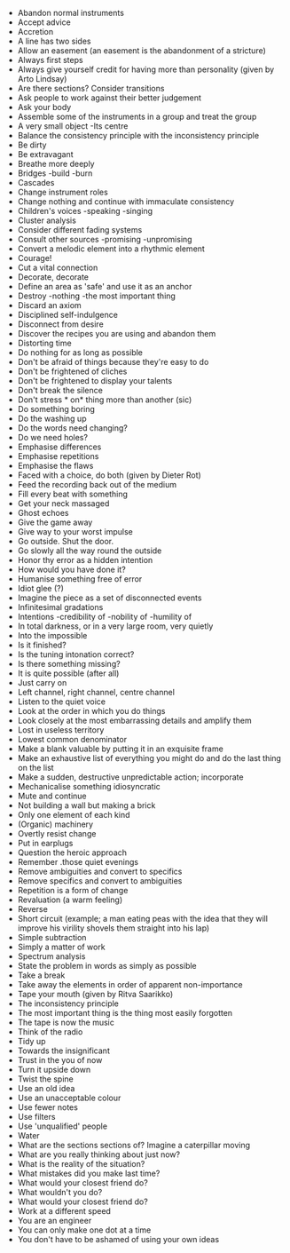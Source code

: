 * Abandon normal instruments
* Accept advice
* Accretion
* A line has two sides
* Allow an easement (an easement is the abandonment of a stricture)
* Always first steps
* Always give yourself credit for having more than personality (given by Arto Lindsay)
* Are there sections? Consider transitions
* Ask people to work against their better judgement
* Ask your body
* Assemble some of the instruments in a group and treat the group
* A very small object -Its centre
* Balance the consistency principle with the inconsistency principle
* Be dirty
* Be extravagant
* Breathe more deeply
* Bridges -build -burn
* Cascades
* Change instrument roles
* Change nothing and continue with immaculate consistency
* Children's voices -speaking -singing
* Cluster analysis
* Consider different fading systems
* Consult other sources -promising -unpromising
* Convert a melodic element into a rhythmic element
* Courage!
* Cut a vital connection
* Decorate, decorate
* Define an area as 'safe' and use it as an anchor
* Destroy -nothing -the most important thing
* Discard an axiom
* Disciplined self-indulgence
* Disconnect from desire
* Discover the recipes you are using and abandon them
* Distorting time
* Do nothing for as long as possible
* Don't be afraid of things because they're easy to do
* Don't be frightened of cliches
* Don't be frightened to display your talents
* Don't break the silence
* Don't stress * on*  thing more than another (sic)
* Do something boring
* Do the washing up
* Do the words need changing?
* Do we need holes?
* Emphasise differences
* Emphasise repetitions
* Emphasise the flaws
* Faced with a choice, do both (given by Dieter Rot)
* Feed the recording back out of the medium
* Fill every beat with something
* Get your neck massaged
* Ghost echoes
* Give the game away
* Give way to your worst impulse
* Go outside. Shut the door.
* Go slowly all the way round the outside
* Honor thy error as a hidden intention
* How would you have done it?
* Humanise something free of error
* Idiot glee (?)
* Imagine the piece as a set of disconnected events
* Infinitesimal gradations
* Intentions -credibility of -nobility of -humility of
* In total darkness, or in a very large room, very quietly
* Into the impossible
* Is it finished?
* Is the tuning intonation correct?
* Is there something missing?
* It is quite possible (after all)
* Just carry on
* Left channel, right channel, centre channel
* Listen to the quiet voice
* Look at the order in which you do things
* Look closely at the most embarrassing details and amplify them
* Lost in useless territory
* Lowest common denominator
* Make a blank valuable by putting it in an exquisite frame
* Make an exhaustive list of everything you might do and do the last thing on the list
* Make a sudden, destructive unpredictable action; incorporate
* Mechanicalise something idiosyncratic
* Mute and continue
* Not building a wall but making a brick
* Only one element of each kind
* (Organic) machinery
* Overtly resist change
* Put in earplugs
* Question the heroic approach
* Remember .those quiet evenings
* Remove ambiguities and convert to specifics
* Remove specifics and convert to ambiguities
* Repetition is a form of change
* Revaluation (a warm feeling)
* Reverse
* Short circuit (example; a man eating peas with the idea that they will improve his virility shovels them straight into his lap)
* Simple subtraction
* Simply a matter of work
* Spectrum analysis
* State the problem in words as simply as possible
* Take a break
* Take away the elements in order of apparent non-importance
* Tape your mouth (given by Ritva Saarikko)
* The inconsistency principle
* The most important thing is the thing most easily forgotten
* The tape is now the music
* Think of the radio
* Tidy up
* Towards the insignificant
* Trust in the you of now
* Turn it upside down
* Twist the spine
* Use an old idea
* Use an unacceptable colour
* Use fewer notes
* Use filters
* Use 'unqualified' people
* Water
* What are the sections sections of? Imagine a caterpillar moving
* What are you really thinking about just now?
* What is the reality of the situation?
* What mistakes did you make last time?
* What would your closest friend do?
* What wouldn't you do?
* What would your closest friend do?
* Work at a different speed
* You are an engineer
* You can only make one dot at a time
* You don't have to be ashamed of using your own ideas